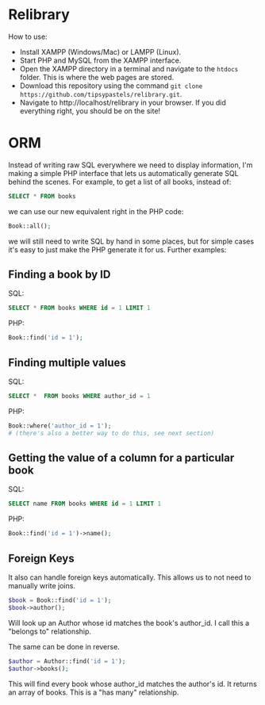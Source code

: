 # Relibrary

How to use:
- Install XAMPP (Windows/Mac) or LAMPP (Linux).
- Start PHP and MySQL from the XAMPP interface.
- Open the XAMPP directory in a terminal and navigate to the `htdocs` folder. This is where the web pages are stored.
- Download this repository using the command `git clone https://github.com/tipsypastels/relibrary.git`.
- Navigate to http://localhost/relibrary in your browser. If you did everything right, you should be on the site!

# ORM

Instead of writing raw SQL everywhere we need to display information, I'm making a simple PHP interface that lets us automatically generate SQL behind the scenes. For example, to get a list of all books, instead of:

```sql
SELECT * FROM books
```

we can use our new equivalent right in the PHP code:

```php
Book::all();
```

we will still need to write SQL by hand in some places, but for simple cases it's easy to just make the PHP generate it for us. Further examples:

## Finding a book by ID
SQL:
```sql
SELECT * FROM books WHERE id = 1 LIMIT 1
```

PHP:
```php
Book::find('id = 1');
```

## Finding multiple values
SQL:
```sql
SELECT *  FROM books WHERE author_id = 1
```

PHP:
```php
Book::where('author_id = 1');
# (there's also a better way to do this, see next section)
```

## Getting the value of a column for a particular book
SQL:
```sql
SELECT name FROM books WHERE id = 1 LIMIT 1
```

PHP:
```php
Book::find('id = 1')->name();
```

## Foreign Keys
It also can handle foreign keys automatically. This allows us to not need to manually write joins.

```php
$book = Book::find('id = 1');
$book->author();
```

Will look up an Author whose id matches the book's author_id. I call this a "belongs to" relationship.

The same can be done in reverse.

```php
$author = Author::find('id = 1');
$author->books();
```

This will find every book whose author_id matches the author's id. It returns an array of books. This is a "has many" relationship.

